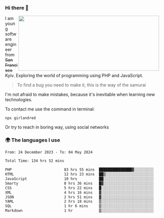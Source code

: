 ### Hi there 👋  

<img align='right' src="https://github-readme-stats.vercel.app/api?username=girlandred&count_private=true&show_icons=true&include_all_commits=true&hide_rank=true&hide_title=true&theme=buefy&card_width=300" width=460 height=180>


I am young software engineer from ~~San Francisco~~ Kyiv. Exploring the world of programming using PHP and JavaScript.


> To find a bug you need to make it, this is the way of the samurai



I'm not afraid to make mistakes, because it's inevitable when learning new technologies.

To contact me use the command in terminal:

```
npx girlandred
```

Or try to reach in boring way, using social networks


### 🌍 The languages I use

<!--START_SECTION:waka-->

```txt
From: 24 December 2023 - To: 04 May 2024

Total Time: 134 hrs 52 mins

PHP                        83 hrs 55 mins  ███████████████▓░░░░░░░░░   62.22 %
HTML                       12 hrs 23 mins  ██▒░░░░░░░░░░░░░░░░░░░░░░   09.18 %
JavaScript                 10 hrs          ██░░░░░░░░░░░░░░░░░░░░░░░   07.41 %
Smarty                     8 hrs 36 mins   █▓░░░░░░░░░░░░░░░░░░░░░░░   06.39 %
CSS                        5 hrs 22 mins   █░░░░░░░░░░░░░░░░░░░░░░░░   03.98 %
XML                        4 hrs 16 mins   ▓░░░░░░░░░░░░░░░░░░░░░░░░   03.16 %
JSON                       2 hrs 51 mins   ▓░░░░░░░░░░░░░░░░░░░░░░░░   02.12 %
YAML                       2 hrs 18 mins   ▒░░░░░░░░░░░░░░░░░░░░░░░░   01.71 %
SQL                        1 hr 6 mins     ▒░░░░░░░░░░░░░░░░░░░░░░░░   00.83 %
Markdown                   1 hr            ▒░░░░░░░░░░░░░░░░░░░░░░░░   00.75 %
```

<!--END_SECTION:waka-->
